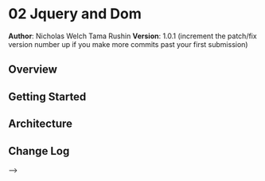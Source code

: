 # 02 Jquery and Dom

**Author**: Nicholas Welch Tama Rushin
**Version**: 1.0.1 (increment the patch/fix version number up if you make more commits past your first submission)

## Overview
<!-- This a website blog for foodies where people can read blogs who when the articles were posted.) -->

## Getting Started
<!-- Good understanding of jquery and dom and how it all links together in html -->

## Architecture
<!-- Provide a detailed description of the application design. What technologies (languages, libraries, etc) you're using, and any other relevant design information. -->

## Change Log
<!-- Forgot to create the README file -->
-->
```
